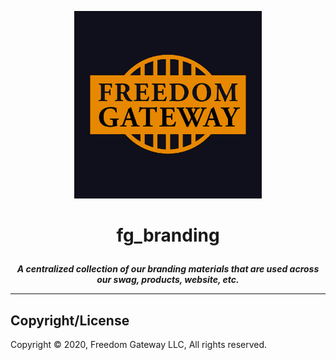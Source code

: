 <p align="center"><img src="https://raw.githubusercontent.com/freedomgateway/fg_branding/master/fg_logo_gold.jpg" alt="drawing" width="300"/></p>

# <p align="center"><b>fg_branding</b></p>
<p align="center"><b><i>A centralized collection of our branding materials that are used across our swag, products, website, etc.</i></b></p>

---

## Copyright/License

Copyright © 2020, Freedom Gateway LLC, All rights reserved.
